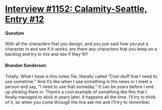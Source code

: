 # [Interview #1152: Calamity-Seattle, Entry #12](https://www.theoryland.com/intvmain.php?i=1152#12)

#### Question

With all the characters that you design, and you just said how you put a character in and see if it works, are there any characters that you keep on a backlog and try to mix and see if they fit?

#### Brandon Sanderson

Totally. What I have is this notes file, literally called “Cool stuff that I need to use sometime.” And it’s like when I see something in the news or I meet a person and say, “I need to use that someday.” It can be years before I end up sticking them in. There’s a cool example of something like this that I finally managed to stick in years later. It happens all the time. I’ll try to think of it, so when you come through the line ask me and I’ll try to remember.

